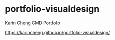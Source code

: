 # portfolio-visualdesign
Karin Cheng CMD Portfolio

https://karincheng.github.io/portfolio-visualdesign/
